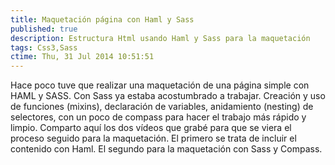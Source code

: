 ```yaml
---
title: Maquetación página con Haml y Sass
published: true
description: Estructura Html usando Haml y Sass para la maquetación
tags: Css3,Sass
ctime: Thu, 31 Jul 2014 10:51:51
---
```


Hace poco tuve que realizar una maquetación de una página simple con HAML y SASS. Con Sass ya estaba acostumbrado a trabajar. Creación y uso de funciones (mixins), declaración de variables, anidamiento (nesting) de selectores, con un poco de compass para hacer el trabajo más rápido y limpio. Comparto aquí los dos vídeos que grabé para que se viera el proceso seguido para la maquetación. El primero se trata de incluir el contenido con Haml. El segundo para la maquetación con Sass y Compass.